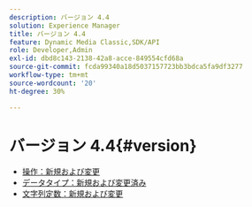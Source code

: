 ```yaml
---
description: バージョン 4.4
solution: Experience Manager
title: バージョン 4.4
feature: Dynamic Media Classic,SDK/API
role: Developer,Admin
exl-id: dbd8c143-2138-42a8-acce-849554cfd68a
source-git-commit: fcda99340a18d5037157723bb3bdca5fa9df3277
workflow-type: tm+mt
source-wordcount: '20'
ht-degree: 30%

---
```


# バージョン 4.4{#version}

* [操作：新規および変更](r-4-4-operations.md)
* [データタイプ：新規および変更済み](r-4-4-types.md)
* [文字列定数：新規および変更](r-4-4-string-constants.md)
